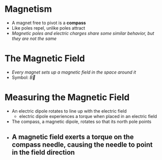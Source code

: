 # Magnetism
- A magnet free to pivot is a **compass**
- Like poles repel, unlike poles attract
- *Magnetic poles and electric charges share some similar behavior, but they are not the same*

# The Magnetic Field
- *Every magnet sets up a magnetic field in the space around it*
- Symbol: $\overrightarrow{B}$

# Measuring the Magnetic Field
- An electric dipole rotates to line up with the electric field
	- electric dipole experiences a torque when placed in an electric field
- The compass, a magnetic dipole, rotates so that its north pole points 
- A magnetic field exerts a torque on the compass needle, causing the needle to point in the field direction
	- 

